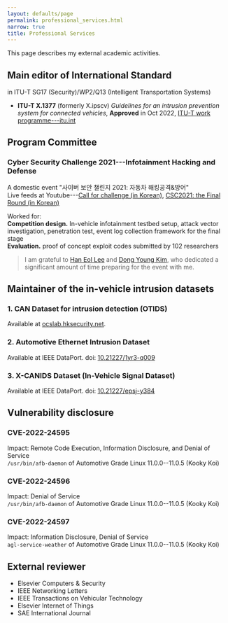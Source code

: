 ```yaml
---
layout: defaults/page
permalink: professional_services.html
narrow: true
title: Professional Services
---
```



This page describes my external academic activities.

## Main editor of International Standard

in ITU-T SG17 (Security)/WP2/Q13 (Intelligent Transportation Systems)

- **ITU-T X.1377** (formerly X.ipscv) *Guidelines for an intrusion prevention system for connected vehicles*, **Approved** in Oct 2022, [ITU-T work programme---itu.int](https://www.itu.int/itu-t/workprog/wp_item.aspx?isn=17983)

## Program Committee

### Cyber Security Challenge 2021---Infotainment Hacking and Defense

A domestic event "사이버 보안 챌린지 2021: 자동차 해킹공격&방어"  
Live feeds at Youtube---[Call for challenge (in Korean)](https://youtu.be/HS2PfBpwjU4), [CSC2021: the Final Round (in Korean)](https://youtu.be/E-ZTuWSg-JU) 

Worked for:  
**Competition design.** In-vehicle infotainment testbed setup, attack vector investigation, penetration test, event log collection framework for the final stage  
**Evaluation.** proof of concept exploit codes submitted by 102 researchers

> I am grateful to [Han Eol Lee](https://ocslab.hksecurity.net/people/alumni#h.e6zyi287f7yo) and [Dong Young Kim](https://ocslab.hksecurity.net/people/alumni#h.hneqmuev9owl), who dedicated a significant amount of time preparing for the event with me.

## Maintainer of the in-vehicle intrusion datasets
### 1. CAN Dataset for intrusion detection (OTIDS)
Available at [ocslab.hksecurity.net](https://ocslab.hksecurity.net/Dataset/CAN-intrusion-dataset).

### 2. Automotive Ethernet Intrusion Dataset
Available at IEEE DataPort. doi: [10.21227/1yr3-q009](https://dx.doi.org/10.21227/1yr3-q009)

### 3. X-CANIDS Dataset (In-Vehicle Signal Dataset)
Available at IEEE DataPort. doi: [10.21227/epsj-y384](https://dx.doi.org/10.21227/epsj-y384)

## Vulnerability disclosure
### CVE-2022-24595
Impact: Remote Code Execution, Information Disclosure, and Denial of Service  
`/usr/bin/afb-daemon` of Automotive Grade Linux 11.0.0--11.0.5 (Kooky Koi)

### CVE-2022-24596
Impact: Denial of Service  
`/usr/bin/afb-daemon` of Automotive Grade Linux 11.0.0--11.0.5 (Kooky Koi)


### CVE-2022-24597
Impact: Information Disclosure, Denial of Service  
`agl-service-weather` of Automotive Grade Linux 11.0.0--11.0.5 (Kooky Koi)

## External reviewer

- Elsevier Computers & Security
- IEEE Networking Letters
- IEEE Transactions on Vehicular Technology
- Elsevier Internet of Things
- SAE International Journal
